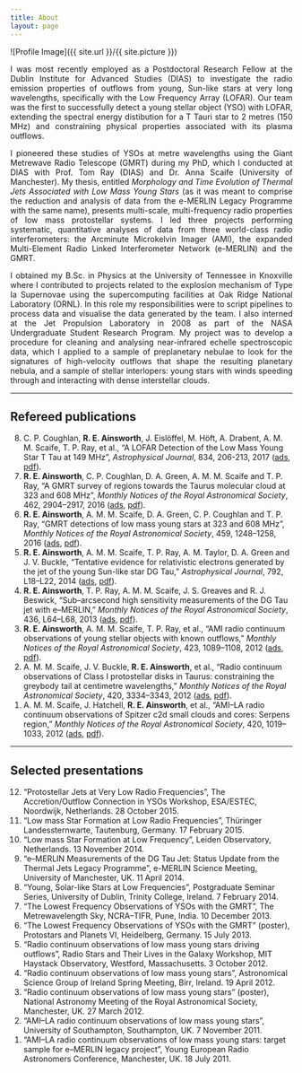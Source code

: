 ```yaml
---
title: About
layout: page
---
```

![Profile Image]({{ site.url }}/{{ site.picture }})

<p align="justify">I was most recently employed as a Postdoctoral Research Fellow at the Dublin Institute for Advanced Studies (DIAS) to investigate the radio emission properties of outflows from young, Sun-like stars at very long wavelengths, specifically with the Low Frequency Array (LOFAR). Our team was the first to successfully detect a young stellar object (YSO) with LOFAR, extending the spectral energy distibution for a T Tauri star to 2 metres (150 MHz) and constraining physical properties associated with its plasma outflows. </p>
<p align="justify">I pioneered these studies of YSOs at metre wavelengths using the Giant Metrewave Radio Telescope (GMRT) during my PhD, which I conducted at DIAS with Prof. Tom Ray (DIAS) and Dr. Anna Scaife (University of Manchester). My thesis, entitled <i>Morphology and Time Evolution of Thermal Jets Associated with Low Mass Young Stars</i> (as it was meant to comprise the reduction and analysis of data from the e-MERLIN Legacy Programme with the same name), presents multi-scale, multi-frequency radio properties of low mass protostellar systems. I led three projects performing systematic, quantitative analyses of data from three world-class radio interferometers: the Arcminute Microkelvin Imager (AMI), the expanded Multi-Element Radio Linked Interferometer Network (e-MERLIN) and the GMRT. </p>
<p align="justify">I obtained my B.Sc. in Physics at the University of Tennessee in Knoxville where I contributed to projects related to the explosion mechanism of Type Ia Supernovae using the supercomputing facilities at Oak Ridge National Laboratory (ORNL). In this role my responsibilities were to script pipelines to process data and visualise the data generated by the team. I also interned at the Jet Propulsion Laboratory in 2008 as part of the NASA Undergraduate Student Research Program. My project was to develop a procedure for cleaning and analysing near-infrared echelle spectroscopic data, which I applied to a sample of preplanetary nebulae to look for the signatures of high-velocity outflows that shape the resulting planetary nebula, and a sample of stellar interlopers: young stars with winds speeding through and interacting with dense interstellar clouds. </p>

<hr>

<h2>Refereed publications</h2>
<ol reversed>
<li>C. P. Coughlan, <b>R. E. Ainsworth</b>, J. Eislöffel, M. Höft, A. Drabent, A. M. M. Scaife, T. P. Ray, et al., “A LOFAR Detection of the Low Mass Young Star T Tau at 149 MHz”, <i>Astrophysical Journal</i>, 834, 206-213, 2017 (<a href="http://adsabs.harvard.edu/abs/2017ApJ...834..206C">ads</a>, <a href="https://rainsworth.github.io/assets/pdfs/Coughlan_2017_ApJ_834_206.pdf">pdf</a>).</li>
<li><b>R. E. Ainsworth</b>, C. P. Coughlan, D. A. Green, A. M. M. Scaife and T. P. Ray, “A GMRT survey of regions towards the Taurus molecular cloud at 323 and 608 MHz”, <i>Monthly Notices of the Royal Astronomical Society</i>, 462, 2904–2917, 2016 (<a href="http://adsabs.harvard.edu/abs/2016MNRAS.462.2904A">ads</a>, <a href="https://rainsworth.github.io/assets/pdfs/MNRAS-2016-Ainsworth-2904-17.pdf">pdf</a>).</li>
<li><b>R. E. Ainsworth</b>, A. M. M. Scaife, D. A. Green, C. P. Coughlan and T. P. Ray, “GMRT detections of low mass young stars at 323 and 608 MHz”, <i>Monthly Notices of the Royal Astronomical Society</i>, 459, 1248–1258, 2016 (<a href="http://adsabs.harvard.edu/abs/2016MNRAS.459.1248A">ads</a>, <a href="https://rainsworth.github.io/assets/pdfs/MNRAS-2016-Ainsworth-1248-58.pdf">pdf</a>).</li>
<li><b>R. E. Ainsworth</b>, A. M. M. Scaife, T. P. Ray, A. M. Taylor, D. A. Green and J. V. Buckle, “Tentative evidence for relativistic electrons generated by the jet of the young Sun-like star DG Tau,” <i>Astrophysical Journal</i>, 792, L18–L22, 2014 (<a href="http://adsabs.harvard.edu/abs/2014ApJ...792L..18A">ads</a>, <a href="https://rainsworth.github.io/assets/pdfs/apjl_792_1_18.pdf">pdf</a>).</li>
<li><b>R. E. Ainsworth</b>, T. P. Ray, A. M. M. Scaife, J. S. Greaves and R. J. Beswick, “Sub–arcsecond high sensitivity measurements of the DG Tau jet with e–MERLIN,” <i>Monthly Notices of the Royal Astronomical Society</i>, 436, L64–L68, 2013 (<a href="http://adsabs.harvard.edu/abs/2013MNRAS.436L..64A">ads</a>, <a href="https://rainsworth.github.io/assets/pdfs/MNRAS-2013-Ainsworth-L64-8.pdf">pdf</a>).</li>
<li><b>R. E. Ainsworth</b>, A. M. M. Scaife, T. P. Ray, et al., “AMI radio continuum observations of young stellar objects with known outflows,” <i>Monthly Notices of the Royal Astronomical Society</i>, 423, 1089–1108, 2012 (<a href="http://adsabs.harvard.edu/abs/2012MNRAS.423.1089A">ads</a>, <a href="https://rainsworth.github.io/assets/pdfs/MNRAS-2012--1089-108.pdf">pdf</a>).</li>
<li>A. M. M. Scaife, J. V. Buckle, <b>R. E. Ainsworth</b>, et al., “Radio continuum observations of Class I protostellar disks in Taurus: constraining the greybody tail at centimetre wavelengths,” <i>Monthly Notices of the Royal Astronomical Society</i>, 420, 3334–3343, 2012 (<a href="http://adsabs.harvard.edu/abs/2012MNRAS.420.3334S">ads</a>, <a href="https://rainsworth.github.io/assets/pdfs/MNRAS-2012--3334-43.pdf">pdf</a>).</li>
<li>A. M. M. Scaife, J. Hatchell, <b>R. E. Ainsworth</b>, et al., “AMI–LA radio continuum observations of Spitzer c2d small clouds and cores: Serpens region,” <i>Monthly Notices of the Royal Astronomical Society</i>, 420, 1019–1033, 2012 (<a href="http://adsabs.harvard.edu/abs/2012MNRAS.420.1019A">ads</a>, <a href="https://rainsworth.github.io/assets/pdfs/MNRAS-2012--1019-33.pdf">pdf</a>).</li>
</ol>

<hr>

<h2>Selected presentations</h2>
<ol reversed>
<li>“Protostellar Jets at Very Low Radio Frequencies”, The Accretion/Outflow Connection in YSOs Workshop, ESA/ESTEC, Noordwijk, Netherlands. 28 October 2015.</li>
<li>“Low mass Star Formation at Low Radio Frequencies”, Thüringer Landessternwarte, Tautenburg, Germany. 17 February 2015.</li>
<li>“Low mass Star Formation at Low Frequency”, Leiden Observatory, Netherlands. 13 November 2014.</li>
<li>“e–MERLIN Measurements of the DG Tau Jet: Status Update from the Thermal Jets Legacy Programme”, e-MERLIN Science Meeting, University of Manchester, UK. 11 April 2014.</li>
<li>“Young, Solar-like Stars at Low Frequencies”, Postgraduate Seminar Series, University of Dublin, Trinity College, Ireland. 7 February 2014.</li>
<li>“The Lowest Frequency Observations of YSOs with the GMRT”, The Metrewavelength Sky, NCRA–TIFR, Pune, India. 10 December 2013.</li>
<li>“The Lowest Frequency Observations of YSOs with the GMRT” (poster), Protostars and Planets VI, Heidelberg, Germany. 15 July 2013.</li>
<li>“Radio continuum observations of low mass young stars driving outflows”, Radio Stars and Their Lives in the Galaxy Workshop, MIT Haystack Observatory, Westford, Massachusetts. 3 October 2012.</li>
<li>“Radio continuum observations of low mass young stars”, Astronomical Science Group of Ireland Spring Meeting, Birr, Ireland. 19 April 2012.</li>
<li>“Radio continuum observations of low mass young stars” (poster), National Astronomy Meeting of the Royal Astronomical Society, Manchester, UK. 27 March 2012.</li>
<li>“AMI–LA radio continuum observations of low mass young stars”, University of Southampton, Southampton, UK. 7 November 2011.</li>
<li>“AMI–LA radio continuum observations of low mass young stars: target sample for e–MERLIN legacy project”, Young European Radio Astronomers Conference, Manchester, UK. 18 July 2011.</li>
</ol>
